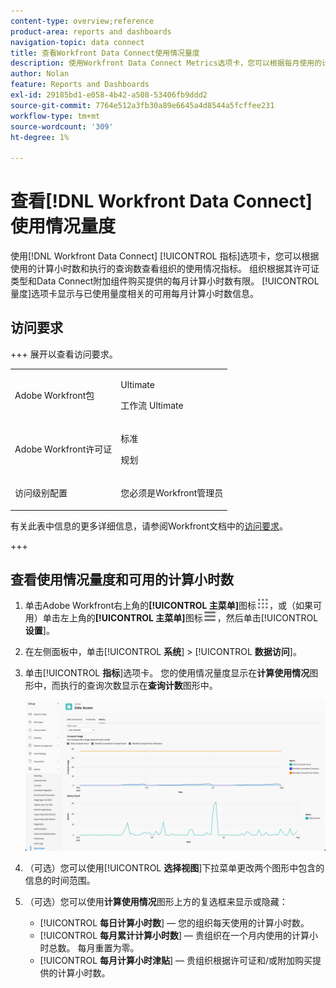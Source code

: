 ```yaml
---
content-type: overview;reference
product-area: reports and dashboards
navigation-topic: data connect
title: 查看Workfront Data Connect使用情况量度
description: 使用Workfront Data Connect Metrics选项卡，您可以根据每月使用的计算小时数和执行的查询数查看组织的使用量度。
author: Nolan
feature: Reports and Dashboards
exl-id: 29185bd1-e058-4b42-a508-53406fb9ddd2
source-git-commit: 7764e512a3fb30a89e6645a4d8544a5fcffee231
workflow-type: tm+mt
source-wordcount: '309'
ht-degree: 1%

---
```


# 查看[!DNL Workfront Data Connect]使用情况量度

使用[!DNL Workfront Data Connect] [!UICONTROL 指标]选项卡，您可以根据使用的计算小时数和执行的查询数查看组织的使用情况指标。 组织根据其许可证类型和Data Connect附加组件购买提供的每月计算小时数有限。 [!UICONTROL 量度]选项卡显示与已使用量度相关的可用每月计算小时数信息。

## 访问要求

+++ 展开以查看访问要求。 

<table style="table-layout:auto"> 
 <col> 
 <col> 
 <tbody> 
  <tr> 
   <td role="rowheader">Adobe Workfront包</td> 
   <td><p>Ultimate</p>
    <p>工作流 Ultimate</p>
   </td>
  </tr> 
  <tr> 
   <td role="rowheader">Adobe Workfront许可证</td> 
   <td>
   <p>标准</p>
   <p>规划</p></td> 
  </tr> 
  <tr> 
   <td role="rowheader">访问级别配置</td> 
   <td> <p>您必须是Workfront管理员</p></td> 
  </tr> 
 </tbody> 
</table>

有关此表中信息的更多详细信息，请参阅Workfront文档中的[访问要求](/help/quicksilver/administration-and-setup/add-users/access-levels-and-object-permissions/access-level-requirements-in-documentation.md)。

+++

## 查看使用情况量度和可用的计算小时数

1. 单击Adobe Workfront右上角的&#x200B;**[!UICONTROL 主菜单]**&#x200B;图标![主菜单](/help/_includes/assets/main-menu-icon.png)，或（如果可用）单击左上角的&#x200B;**[!UICONTROL 主菜单]**&#x200B;图标![主菜单](/help/_includes/assets/main-menu-icon-left-nav.png)，然后单击&#x200B;[!UICONTROL **设置**]。

1. 在左侧面板中，单击&#x200B;[!UICONTROL **系统**] > [!UICONTROL **数据访问**]。

1. 单击&#x200B;[!UICONTROL **指标**]&#x200B;选项卡。 您的使用情况量度显示在&#x200B;**计算使用情况**&#x200B;图形中，而执行的查询次数显示在&#x200B;**查询计数**&#x200B;图形中。

   ![Data Connect使用量度](/help/quicksilver/reports-and-dashboards/data-lake/assets/data-connect-usage-metrics.png)

1. （可选）您可以使用&#x200B;[!UICONTROL **选择视图**]&#x200B;下拉菜单更改两个图形中包含的信息的时间范围。

1. （可选）您可以使用&#x200B;**计算使用情况**&#x200B;图形上方的复选框来显示或隐藏：
   * [!UICONTROL **每日计算小时数**] — 您的组织每天使用的计算小时数。
   * [!UICONTROL **每月累计计算小时数**] — 贵组织在一个月内使用的计算小时总数。 每月重置为零。
   * [!UICONTROL **每月计算小时津贴**] — 贵组织根据许可证和/或附加购买提供的计算小时数。
